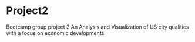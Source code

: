 # Project2
Bootcamp group project 2
An Analysis and Visualization of US city qualities with a focus on economic developments


